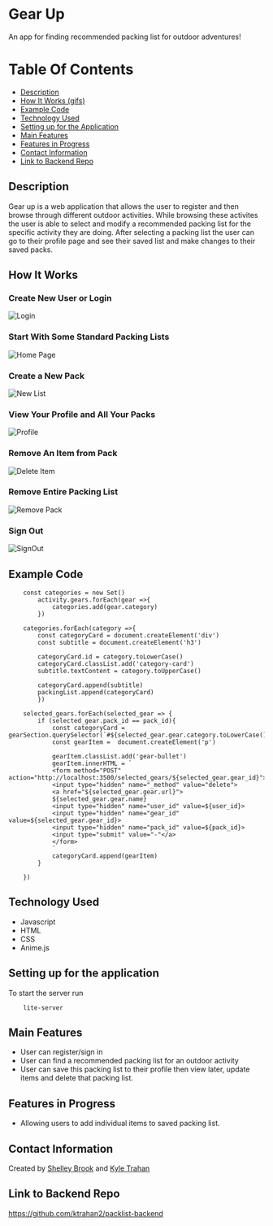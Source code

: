 # Gear Up

An app for finding recommended packing list for outdoor adventures!

# Table Of Contents 
- [Description](https://github.com/sbrook13/packlist-frontend#description)
- [How It Works (gifs)](https://github.com/sbrook13/packlist-frontend#howitworks)
- [Example Code](https://github.com/sbrook13/packlist-frontend#example-code)
- [Technology Used](https://github.com/sbrook13/packlist-frontend#technology-used)
- [Setting up for the Application](https://github.com/sbrook13/packlist-frontend#setting-up-for-the-application)
- [Main Features](https://github.com/sbrook13/packlist-frontend#main-features)
- [Features in Progress](https://github.com/sbrook13/packlist-frontend#features-in-progress)
- [Contact Information](https://github.com/sbrook13/packlist-frontend#contact-information)
- [Link to Backend Repo](https://github.com/sbrook13/packlist-frontend#link-to-backend-repo)

## Description

Gear up is a web application that allows the user to register and then browse through different outdoor activities. While browsing these activites the user is able to select and modify a recommended packing list for the specific activity they are doing. After selecting a packing list the user can go to their profile page and see their saved list and make changes to their saved packs. 

## How It Works

### Create New User or Login


![Login](https://media.giphy.com/media/hX7pcFkSSHwT9nsObT/giphy.gif)


### Start With Some Standard Packing Lists


![Home Page](https://media.giphy.com/media/Q99AHMSoxXrwadb6Yb/giphy.gif)

### Create a New Pack

![New List](https://media.giphy.com/media/ZF9KU0qiw74lYTBbOi/giphy.gif)


### View Your Profile and All Your Packs


![Profile](https://media.giphy.com/media/lQIVg9DUVMQRHO2PJY/giphy.gif)


### Remove An Item from Pack


![Delete Item](https://media.giphy.com/media/hSdgAjIioAIpUZGjd7/giphy.gif)


### Remove Entire Packing List


![Remove Pack](https://media.giphy.com/media/cKcUuYtxSpSepXTEI9/giphy.gif)

### Sign Out


![SignOut](https://media.giphy.com/media/J3FoUUkjwaC06gMAhg/giphy.gif)



## Example Code 

```
    const categories = new Set()
        activity.gears.forEach(gear =>{
            categories.add(gear.category)
        })

    categories.forEach(category =>{
        const categoryCard = document.createElement('div')
        const subtitle = document.createElement('h3')

        categoryCard.id = category.toLowerCase()
        categoryCard.classList.add('category-card')
        subtitle.textContent = category.toUpperCase()

        categoryCard.append(subtitle)
        packingList.append(categoryCard)
        })
```
```
    selected_gears.forEach(selected_gear => {
        if (selected_gear.pack_id == pack_id){
            const categoryCard = gearSection.querySelector(`#${selected_gear.gear.category.toLowerCase()}`)
            const gearItem =  document.createElement('p')
                
            gearItem.classList.add('gear-bullet')
            gearItem.innerHTML = `
            <form method="POST" action="http://localhost:3500/selected_gears/${selected_gear.gear_id}">
            <input type="hidden" name="_method" value="delete">
            <a href="${selected_gear.gear.url}">
            ${selected_gear.gear.name}
            <input type="hidden" name="user_id" value=${user_id}>
            <input type="hidden" name="gear_id" value=${selected_gear.gear_id}>
            <input type="hidden" name="pack_id" value=${pack_id}>
            <input type="submit" value="-"</a>
            </form>
            `  
            categoryCard.append(gearItem)
        }
 
    })
```    

## Technology Used

- Javascript
- HTML
- CSS
- Anime.js

## Setting up for the application

To start the server run

``` 
    lite-server 
```

## Main Features

- User can register/sign in
- User can find a recommended packing list for an outdoor activity
- User can save this packing list to their profile then view later, update items and delete that packing list. 

## Features in Progress

- Allowing users to add individual items to saved packing list. 

## Contact Information

Created by [Shelley Brook](https://www.linkedin.com/in/sbrook13/) and [Kyle Trahan](https://www.linkedin.com/in/kyle-trahan-8384678b/)

## Link to Backend Repo

https://github.com/ktrahan2/packlist-backend
